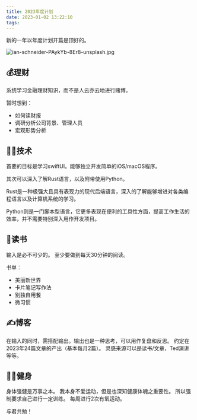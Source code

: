 ```yaml
---
title: 2023年度计划
date: 2023-01-02 13:22:10
tags:
---
```


新的一年以年度计划开篇是顶好的。

<!--more-->

![ian-schneider-PAykYb-8Er8-unsplash.jpg](https://vip2.loli.io/2023/01/02/jkEvdXOIseBfut2.jpg)

## 💰理财
系统学习金融理财知识，而不是人云亦云地进行赌博。

暂时想到：
- 如何读财报
- 调研分析公司背景、管理人员
- 宏观形势分析

## 👨‍💻技术
首要的目标是学习swiftUI。能够独立开发简单的iOS/macOS程序。

其次可以深入了解Rust语言，以及附带使用Python。

Rust是一种极强大且具有表现力的现代后端语言，深入的了解能够增进对各类编程语言以及计算机系统的学习。

Python则是一门脚本型语言，它更多表现在便利的工具性方面，提高工作生活的效率，并不需要特别深入用作开发项目。

## 📖读书
输入是必不可少的。
至少要做到每天30分钟的阅读。

书单：
- 美丽新世界
- 卡片笔记写作法
- 别独自用餐
- 微习惯

## ✍️博客
在输入的同时，需搭配输出。输出也是一种思考，可以用作复盘和反思。
约定在2023年24篇文章的产出（基本每月2篇）。
灵感来源可以是读书/文章，Ted演讲等等。

## 🏄‍♂️健身
身体强健是万事之本。
我本身不爱运动，但是也深知健康体魄之重要性。
所以强制要求自己进行一定训练。
每周进行2次有氧运动。

与君共勉！
